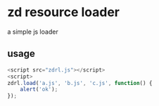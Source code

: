 # zd resource loader

a simple js loader

## usage
```js
<script src="zdrl.js"></script>
<script>
zdrl.load('a.js', 'b.js', 'c.js', function() {
	alert('ok');
});
```

